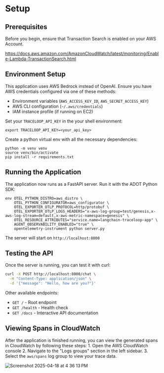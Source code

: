 # Setup

## Prerequisites

Before you begin, ensure that Transaction Search is enabled on your AWS Account.

https://docs.aws.amazon.com/AmazonCloudWatch/latest/monitoring/Enable-Lambda-TransactionSearch.html

## Environment Setup

This application uses AWS Bedrock instead of OpenAI. Ensure you have AWS credentials configured via one of these methods:
- Environment variables (`AWS_ACCESS_KEY_ID`, `AWS_SECRET_ACCESS_KEY`)
- AWS CLI configuration (`~/.aws/credentials`)
- IAM instance profile (if running on EC2)

Set your `TRACELOOP_API_KEY` in the your shell environment:
```
export TRACELOOP_API_KEY=<your_api_key>
```

Create a python virtual env with all the necessary dependencies:
```
python -m venv venv
source venv/bin/activate
pip install -r requirements.txt
```

## Running the Application

The application now runs as a FastAPI server. Run it with the ADOT Python SDK:
```
env OTEL_PYTHON_DISTRO=aws_distro \
    OTEL_PYTHON_CONFIGURATOR=aws_configurator \
    OTEL_EXPORTER_OTLP_PROTOCOL=http/protobuf \
    OTEL_EXPORTER_OTLP_LOGS_HEADERS="x-aws-log-group=test/genesis,x-aws-log-stream=default,x-aws-metric-namespace=genesis" \
    OTEL_RESOURCE_ATTRIBUTES="service.name=langchain-traceloop-app" \
    AGENT_OBSERVABILITY_ENABLED="true" \
    opentelemetry-instrument python server.py
```

The server will start on `http://localhost:8000`

## Testing the API

Once the server is running, you can test it with curl:

```bash
curl -X POST http://localhost:8000/chat \
  -H "Content-Type: application/json" \
  -d '{"message": "Hello, how are you?"}'
```

Other available endpoints:
- `GET /` - Root endpoint
- `GET /health` - Health check
- `GET /docs` - Interactive API documentation

## Viewing Spans in CloudWatch

After the application is finished running, you can view the generated spans in CloudWatch by following these steps:
    1. Open the AWS CloudWatch console
    2. Navigate to the "Logs groups" section in the left sidebar.
    3. Select the `aws/spans` log group to view your trace data.

![Screenshot 2025-04-18 at 4 36 13 PM](https://github.com/user-attachments/assets/c78a484e-1d10-42c9-8fde-bd34513fe2e3)
